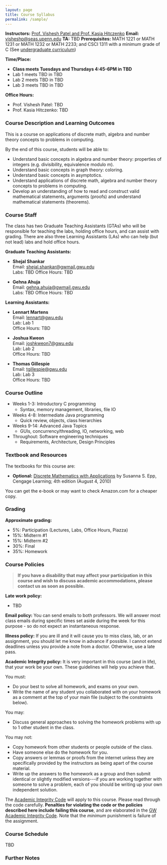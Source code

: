 ```yaml
---
layout: page
title: Course Syllabus
permalink: /sample/
---
```


**Instructors:** [Prof. Vishesh Patel and Prof. Kasia Hitczenko](:)
**Email:** [visheshp@seas.upenn.edu](mailto:visheshp@seas.upenn.edu)
**TA:**  TBD
**Prerequisites:**  MATH 1221 or MATH 1231 or MATH 1232 or MATH 2233; and CSCI 1311 with a minimum grade of C (See [undergraduate curriculum](https://www.cs.seas.gwu.edu/bachelor-science-program/))

**Time/Place:**
  * **Class meets Tuesdays and Thursdays 4:45-6PM in TBD**
  * Lab 1 meets TBD in TBD
  * Lab 2 meets TBD in TBD
  * Lab 3 meets TBD in TBD

**Office Hours:**
  * Prof. Vishesh Patel: TBD
  * Prof. Kasia Hitczenko: TBD

### Course Description and Learning Outcomes

This is a course on applications of discrete math, algebra and number theory concepts to problems in computing.

By the end of this course, students will be able to:
* Understand basic concepts in algebra and number theory: properties of integers (e.g. divisibility, equivalence modulo m).
* Understand basic concepts in graph theory: coloring.
* Understand basic concepts in asymptotics.
* Understand applications of discrete math, algebra and number theory concepts to problems in computing.
* Develop an understanding of how to read and construct valid mathematical statements, arguments (proofs) and understand mathematical statements (theorems).

### Course Staff

The class has two Graduate Teaching Assistants (GTAs) who will be responsible for teaching the labs, holding office hours, and can assist with grading. There are also three Learning Assistants (LAs) who can help (but not lead) labs and hold office hours.

**Graduate Teaching Assistants:**
- **Shejal Shankar**  
  Email: [shejal.shankar@gwmail.gwu.edu](mailto:shejal.shankar@gwmail.gwu.edu)  
  Labs: TBD
  Office Hours: TBD

- **Gehna Ahuja**  
  Email: [gehna.ahuja@gwmail.gwu.edu](mailto:gehna.ahuja@gwmail.gwu.edu)  
  Labs: TBD
  Office Hours: TBD

**Learning Assistants:**
- **Lennart Martens**  
  Email: [lennart@gwu.edu](mailto:lennart@gwu.edu)  
  Lab: Lab 1  
  Office Hours: TBD

- **Joshua Kweon**  
  Email: [joshkweon7@gwu.edu](mailto:joshkweon7@gwu.edu)  
  Lab: Lab 2  
  Office Hours: TBD

- **Thomas Gillespie**  
  Email: [tgillespie@gwu.edu](mailto:tgillespie@gwu.edu)  
  Lab: Lab 3  
  Office Hours: TBD

### Course Outline

  * Weeks 1-3: Introductory C programming
    * Syntax, memory management, libraries, ﬁle IO
  * Weeks 4-8: Intermediate Java programming
    * Quick review, objects, class hierarchies
  * Weeks 9-14: Advanced Java Topics
    * GUIs, concurrency/threading, IO, networking, web
  * Throughout: Software engineering techniques
    * Requirements, Architecture, Design Principles

### Textbook and Resources

The textbooks for this course are:

  * **Optional:** [Discrete Mathematics with Applications](https://www.amazon.com/Discrete-Mathematics-Applications-Susanna-Epp/dp/0495391328) by Susanna S. Epp, Cengage Learning; 4th edition (August 4, 2010)

You can get the e-book or may want to check Amazon.com for a cheaper copy.

### Grading

**Approximate grading:**
   * 5%: Participation (Lectures, Labs, Office Hours, Piazza)
   * 15%: Midterm #1
   * 15%: Midterm #2
   * 30%: Final
   * 35%: Homework 

### Course Policies

> **If you have a disability that may affect your participation in this course and wish to discuss academic accommodations, please contact us as soon as possible.**

**Late work policy:**
  * TBD

**Email policy:** You can send emails to both professors. We will answer most class emails during specific times set aside during the week for this purpose - so do not expect an instantaneous response. 

**Illness policy:** If you are ill and it will cause you to miss class, lab, or an assignment, you should let me know in advance if possible. I cannot extend deadlines unless you provide a note from a doctor. Otherwise, use a late pass.

**Academic Integrity policy:** It is very important in this course (and in life), that your work be your own. These guidelines will help you achieve that.

You must:
  * Do your best to solve all homework, and exams on your own.
  * Write the name of any student you collaborated with on your homework as a comment at the top of your main file (subject to the constraints below).

You may:
  * Discuss general approaches to solving the homework problems with up to 1 other student in the class.

You may not:
  * Copy homework from other students or people outside of the class.
  * Have someone else do the homework for you.
  * Copy answers or lemmas or proofs from the internet unless they are specifically provided by the instructors as being apart of the course material.
  * Write up the answers to the homework as a group and then submit identical or slightly modified versions---if you are working together with someone to solve a problem, each of you should be writing up your own independent solution.

The [Academic Integrity Code](https://github.com/GWU-CSCI3411-Fall16/hw-0-gparmer/blob/master/cs_integrity.md) will apply to this course. Please read through the code carefully. **Penalties for violating the code or the policies described here include failing this course**, and are elaborated in the [GW Academic Integrity Code](https://studentconduct.gwu.edu/code-academic-integrity). Note that the _minimum_ punishment is failure of the assignment.

### Course Schedule

TBD

### Further Notes
